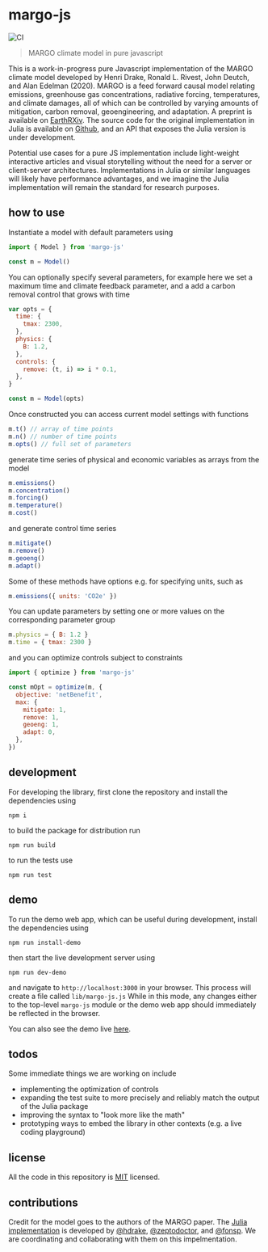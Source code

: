 # margo-js

![CI](https://github.com/carbonplan/margo-js/workflows/CI/badge.svg)

> MARGO climate model in pure javascript

This is a work-in-progress pure Javascript implementation of the MARGO climate model developed by Henri Drake, Ronald L. Rivest, John Deutch, and Alan Edelman (2020). MARGO is a feed forward causal model relating emissions, greenhouse gas concentrations, radiative forcing, temperatures, and climate damages, all of which can be controlled by varying amounts of mitigation, carbon removal, geoengineering, and adaptation. A preprint is available on [EarthRXiv](https://eartharxiv.org/5bgyc). The source code for the original implementation in Julia is available on [Github](https://github.com/hdrake/ClimateMARGO.jl), and an API that exposes the Julia version is under development.

Potential use cases for a pure JS implementation include light-weight interactive articles and visual storytelling without the need for a server or client-server architectures. Implementations in Julia or similar languages will likely have performance advantages, and we imagine the Julia implementation will remain the standard for research purposes.

## how to use

Instantiate a model with default parameters using

```js
import { Model } from 'margo-js'

const m = Model()
```

You can optionally specify several parameters, for example here we set a maximum time and climate feedback parameter, and a add a carbon removal control that grows with time

```js
var opts = {
  time: {
    tmax: 2300,
  },
  physics: {
    B: 1.2,
  },
  controls: {
    remove: (t, i) => i * 0.1,
  },
}

const m = Model(opts)
```

Once constructed you can access current model settings with functions

```js
m.t() // array of time points
m.n() // number of time points
m.opts() // full set of parameters
```

generate time series of physical and economic variables as arrays from the model

```js
m.emissions()
m.concentration()
m.forcing()
m.temperature()
m.cost()
```

and generate control time series

```js
m.mitigate()
m.remove()
m.geoeng()
m.adapt()
```

Some of these methods have options e.g. for specifying units, such as

```js
m.emissions({ units: 'CO2e' })
```

You can update parameters by setting one or more values on the corresponding parameter group

```js
m.physics = { B: 1.2 }
m.time = { tmax: 2300 }
```

and you can optimize controls subject to constraints

```js
import { optimize } from 'margo-js'

const mOpt = optimize(m, {
  objective: 'netBenefit',
  max: {
    mitigate: 1,
    remove: 1,
    geoeng: 1,
    adapt: 0,
  },
})
```

## development

For developing the library, first clone the repository and install the dependencies using

```
npm i
```

to build the package for distribution run

```
npm run build
```

to run the tests use

```
npm run test
```

## demo

To run the demo web app, which can be useful during development, install the dependencies using

```
npm run install-demo
```

then start the live development server using

```
npm run dev-demo
```

and navigate to `http://localhost:3000` in your browser. This process will create a file called `lib/margo-js.js` While in this mode, any changes either to the top-level `margo-js` module or the demo web app should immediately be reflected in the browser.

You can also see the demo live [here](https://margo-js.demo.carbonplan.org).

## todos

Some immediate things we are working on include

- implementing the optimization of controls
- expanding the test suite to more precisely and reliably match the output of the Julia package
- improving the syntax to "look more like the math"
- prototyping ways to embed the library in other contexts (e.g. a live coding playground)

## license

All the code in this repository is [MIT](https://choosealicense.com/licenses/mit/) licensed.

## contributions

Credit for the model goes to the authors of the MARGO paper. The [Julia implementation](https://github.com/hdrake/ClimateMARGO.jl) is developed by [@hdrake](https://github.com/hdrake), [@zeptodoctor](https://github.com/zeptodoctor), and [@fonsp](https://github.com/fonsp). We are coordinating and collaborating with them on this impelmentation.
